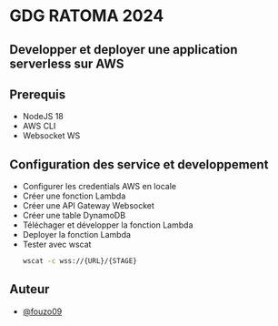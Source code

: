 # GDG RATOMA 2024

## Developper et deployer une application serverless sur AWS

## Prerequis
- NodeJS 18
- AWS CLI
- Websocket WS

## Configuration des service et developpement
- Configurer les credentials AWS en locale
- Créer une fonction Lambda
- Créer une API Gateway Websocket
- Créer une table DynamoDB
- Téléchager et développer la fonction Lambda
- Deployer la fonction Lambda
- Tester avec wscat
    ```bash
    wscat -c wss://{URL}/{STAGE}
    ```

## Auteur
- [@fouzo09](https://github.com/fouzo09)
